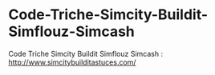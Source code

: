 # Code-Triche-Simcity-Buildit-Simflouz-Simcash
Code Triche Simcity Buildit Simflouz Simcash : http://www.simcitybuilditastuces.com/

